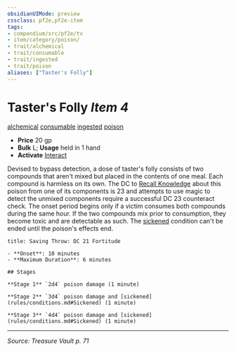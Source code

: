 ```yaml
---
obsidianUIMode: preview
cssclass: pf2e,pf2e-item
tags:
- compendium/src/pf2e/tv
- item/category/poison/
- trait/alchemical
- trait/consumable
- trait/ingested
- trait/poison
aliases: ["Taster's Folly"]
---
```

# Taster's Folly *Item 4*  
[alchemical](rules/traits/alchemical.md "Alchemical Item Trait")  [consumable](rules/traits/consumable.md "Consumable Item Trait")  [ingested](rules/traits/ingested.md "Ingested Item Trait")  [poison](rules/traits/poison.md "Poison Effect Trait")  

- **Price** 20 gp
- **Bulk** L; **Usage** held in 1 hand
- **Activate** [Interact](rules/actions/interact.md)

Devised to bypass detection, a dose of taster's folly consists of two compounds that aren't mixed but placed in the contents of one meal. Each compound is harmless on its own. The DC to [Recall Knowledge](rules/actions/recall-knowledge.md) about this poison from one of its components is 23 and attempts to use magic to detect the unmixed components require a successful DC 23 counteract check. The onset period begins only if a victim consumes both compounds during the same hour. If the two compounds mix prior to consumption, they become toxic and are detectable as such. The [sickened](rules/conditions.md#Sickened) condition can't be ended until the poison's effects end.

```ad-inline-affliction
title: Saving Throw: DC 21 Fortitude

- **Onset**: 10 minutes
- **Maximum Duration**: 6 minutes

## Stages

**Stage 1** `2d4` poison damage (1 minute)

**Stage 2** `3d4` poison damage and [sickened](rules/conditions.md#Sickened) (1 minute)

**Stage 3** `4d4` poison damage and [sickened](rules/conditions.md#Sickened) (1 minute)
```


---
*Source: Treasure Vault p. 71*